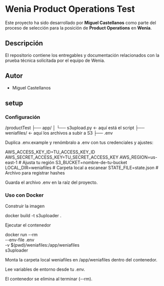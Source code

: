 # Wenia Product Operations Test

Este proyecto ha sido desarrollado por **Miguel Castellanos** como parte del proceso de selección para la posición de **Product Operations** en **Wenia**.

## Descripción

El repositorio contiene los entregables y documentación relacionados con la prueba técnica solicitada por el equipo de Wenia.

## Autor

- Miguel Castellanos

## setup

### Configuración

/productTest
├── app/
│ └── s3upload.py ← aquí está el script
├── weniafiles/ ← aquí los archivos a subir a S3
├── .env

Duplica .env.example y renómbralo a .env con tus credenciales y ajustes:

AWS_ACCESS_KEY_ID=TU_ACCESS_KEY_ID
AWS_SECRET_ACCESS_KEY=TU_SECRET_ACCESS_KEY
AWS_REGION=us-east-1 # Ajusta tu región
S3_BUCKET=nombre-de-tu-bucket
LOCAL_DIR=weniafiles # Carpeta local a escanear
STATE_FILE=state.json # Archivo para registrar hashes

Guarda el archivo .env en la raíz del proyecto.

### Uso con Docker

Construir la imagen

docker build -t s3uploader .

Ejecutar el contenedor

docker run --rm \
 --env-file .env \
 -v $(pwd)/weniafiles:/app/weniafiles \
 s3uploader

Monta la carpeta local weniafiles en /app/weniafiles dentro del contenedor.

Lee variables de entorno desde tu .env.

El contenedor se elimina al terminar (--rm).
